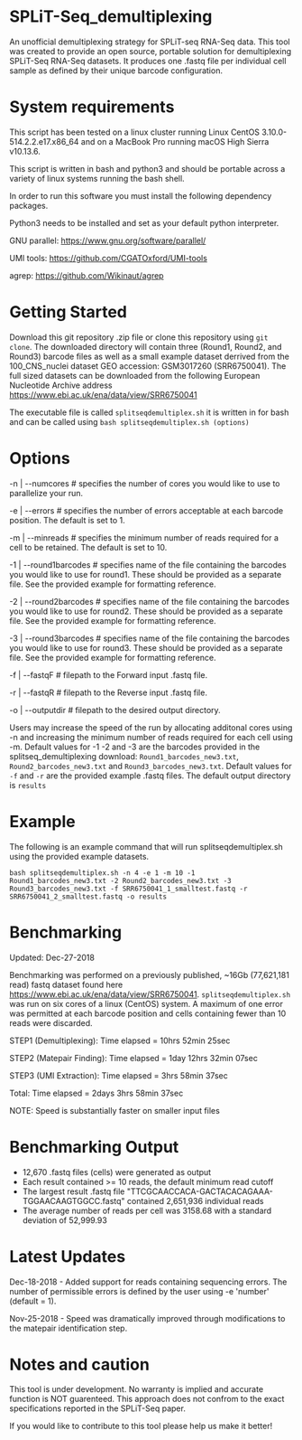 # SPLiT-Seq_demultiplexing
An unofficial demultiplexing strategy for SPLiT-seq RNA-Seq data.  This tool was created to provide an open source, portable solution for demultiplexing SPLiT-Seq RNA-Seq datasets. It produces one .fastq file per individual cell sample as defined by their unique barcode configuration.  

# System requirements
This script has been tested on a linux cluster running Linux CentOS 3.10.0-514.2.2.e17.x86_64 and on a MacBook Pro running macOS High Sierra v10.13.6.

This script is written in bash and python3 and should be portable across a variety of linux systems running the bash shell.

In order to run this software you must install the following dependency packages.

Python3 needs to be installed and set as your default python interpreter. 

GNU parallel: https://www.gnu.org/software/parallel/

UMI tools: https://github.com/CGATOxford/UMI-tools

agrep: https://github.com/Wikinaut/agrep

# Getting Started
Download this git repository .zip file or clone this repository using `git clone`. The downloaded directory will contain three (Round1, Round2, and Round3) barcode files as well as a small example dataset derrived from the 100_CNS_nuclei dataset GEO accession: GSM3017260 (SRR6750041).  The full sized datasets can be downloaded from the following European Nucleotide Archive address https://www.ebi.ac.uk/ena/data/view/SRR6750041

The executable file is called `splitseqdemultiplex.sh` it is written in for bash and can be called using `bash splitseqdemultiplex.sh (options)`

# Options
-n | --numcores # specifies the number of cores you would like to use to parallelize your run.

-e | --errors # specifies the number of errors acceptable at each barcode position. The default is set to 1.

-m | --minreads # specifies the minimum number of reads required for a cell to be retained. The default is set to 10.

-1 | --round1barcodes # specifies name of the file containing the barcodes you would like to use for round1. These should be provided as a separate file.  See the provided example for formatting reference.

-2 | --round2barcodes # specifies name of the file containing the barcodes you would like to use for round2. These should be provided as a separate file.  See the provided example for formatting reference.

-3 | --round3barcodes # specifies name of the file containing the barcodes you would like to use for round3. These should be provided as a separate file.  See the provided example for formatting reference.

-f | --fastqF # filepath to the Forward input .fastq file. 

-r | --fastqR # filepath to the Reverse input .fastq file.

-o | --outputdir # filepath to the desired output directory.

Users may increase the speed of the run by allocating additonal cores using -n and increasing the minimum number of reads required for each cell using -m.  Default values for -1 -2 and -3 are the barcodes provided in the splitseq_demultiplexing download: `Round1_barcodes_new3.txt`, `Round2_barcodes_new3.txt` and `Round3_barcodes_new3.txt`.  Default values for `-f` and `-r` are the provided example .fastq files.  The default output directory is `results`

# Example
The following is an example command that will run splitseqdemultiplex.sh using the provided example datasets.

`bash splitseqdemultiplex.sh -n 4 -e 1 -m 10 -1 Round1_barcodes_new3.txt -2 Round2_barcodes_new3.txt -3 Round3_barcodes_new3.txt -f SRR6750041_1_smalltest.fastq -r SRR6750041_2_smalltest.fastq -o results`

# Benchmarking
Updated: Dec-27-2018

Benchmarking was performed on a previously published, ~16Gb (77,621,181 read) fastq dataset found here https://www.ebi.ac.uk/ena/data/view/SRR6750041. `splitseqdemultiplex.sh` was run on six cores of a linux (CentOS) system. A maximum of one error was permitted at each barcode position and cells containing fewer than 10 reads were discarded.

STEP1 (Demultiplexing): Time elapsed = 10hrs 52min 25sec

STEP2 (Matepair Finding): Time elapsed = 1day 12hrs 32min 07sec 

STEP3 (UMI Extraction): Time elapsed = 3hrs 58min 37sec 

Total: Time elapsed = 2days 3hrs 58min 37sec

NOTE: Speed is substantially faster on smaller input files

# Benchmarking Output
- 12,670 .fastq files (cells) were generated as output
- Each result contained >= 10 reads, the default minimum read cutoff
- The largest result .fastq file "TTCGCAACCACA-GACTACACAGAAA-TGGAACAAGTGGCC.fastq" contained 2,651,936 individual reads
- The average number of reads per cell was 3158.68 with a standard deviation of 52,999.93  

# Latest Updates
Dec-18-2018 - Added support for reads containing sequencing errors. The number of permissible errors is defined by the user using -e 'number' (default = 1).

Nov-25-2018 - Speed was dramatically improved through modifications to the matepair identification step.


# Notes and caution
This tool is under development. No warranty is implied and accurate function is NOT guarenteed. This approach does not confrom to the exact specifications reported in the SPLiT-Seq paper.

If you would like to contribute to this tool please help us make it better! 
